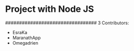 # Project with Node JS 

#################################
3 Contributors: 
- EsraKa
- MaranathApp
- Omegadrien 
